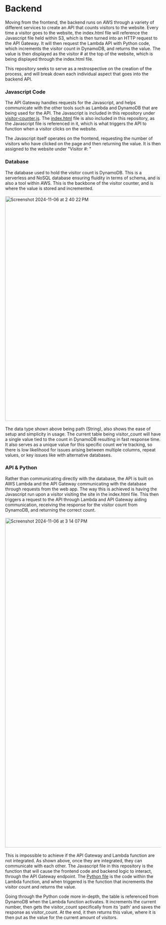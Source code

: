 # Backend

Moving from the frontend, the backend runs on AWS through a variety of different services to create an API that counts visitors to the website. Every time a visitor goes to the website, the index.html file will reference the Javascript file held within S3, which is then turned into an HTTP request to the API Gateway. It will then request the Lambda API with Python code, which increments the visitor count in DynamoDB, and returns the value. The value is then displayed as the visitor # at the top of the website, which is being displayed through the index.html file.

This repository seeks to serve as a restrospective on the creation of the process, and will break down each individual aspect that goes into the backend API.

### Javascript Code

The API Gateway handles requests for the Javascript, and helps communicate with the other tools such as Lambda and DynamoDB that are being used for the API. The Javascript is included in this repository under [visitor-counter.js](https://github.com/Uyu2/Backend/blob/3a33cee3994e22ebe4e1d77a2889e8935672de3c/visitor-counter.js). The [index.html](https://github.com/Uyu2/Backend/blob/3a33cee3994e22ebe4e1d77a2889e8935672de3c/index.html) file is also included in this repository, as the Javascript file is referenced in it, which is what triggers the API to function when a visitor clicks on the website. 

The Javascript itself operates on the frontend, requesting the number of visitors who have clicked on the page and then returning the value. It is then assigned to the website under "Visitor #: "

### Database

The database used to hold the visitor count is DynamoDB. This is a serverless and NoSQL database ensuring fluidity in terms of schema, and is also a tool within AWS. This is the backbone of the visitor counter, and is where the value is stored and incremented.
<br><br>
<img width="728" alt="Screenshot 2024-11-06 at 2 40 22 PM" src="https://github.com/user-attachments/assets/90d83c39-592f-4ab1-b064-f388e06efabe">
<br><br>
The data type shown above being path (String), also shows the ease of setup and simplicity in usage. The current table being visitor_count will have a single value tied to the count in DynamoDB resulting in fast response time. It also serves as a unique value for this specific count we're tracking, so there is low likelihood for issues arising between multiple columns, repeat values, or key issues like with alternative databases.

### API & Python

Rather than communicating directly with the database, the API is built on AWS Lambda and the API Gateway communicating with the database through requests from the web app. The way this is achieved is having the Javascript run upon a visitor visiting the site in the index.html file. This then triggers a request to the API through Lambda and API Gateway aiding communication, receiving the response for the visitor count from DynamoDB, and returning the correct count.
<br><br>
<img width="1068" alt="Screenshot 2024-11-06 at 3 14 07 PM" src="https://github.com/user-attachments/assets/bc9762c1-237a-4c4e-982a-d1d75e15fe7b">
<br><br>
This is impossible to achieve if the API Gateway and Lambda function are not integrated. As shown above, once they are integrated, they can communicate with each other. The Javascript file in this repository is the function that will cause the frontend code and backend logic to interact, through the API Gateway endpoint. The [Python file](https://github.com/Uyu2/Backend/blob/3a33cee3994e22ebe4e1d77a2889e8935672de3c/visitorCount.py) is the code within the Lambda function, and when triggered is the function that increments the visitor count and returns the value.

Going through the Python code more in-depth, the table is referenced from DynamoDB when the Lambda function activates. It increments the current number, then gets the visitor_count specifically from its 'path' and saves the response as visitor_count. At the end, it then returns this value, where it is then put as the value for the current amount of visitors.
